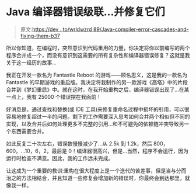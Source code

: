 # Java 编译器错误级联...并修复它们

> 原文:[https://dev . to/wrldwzrd 89/Java-compiler-error-cascades-and-fixing-them-b37](https://dev.to/wrldwzrd89/java-compiler-error-cascades-and-fixing-them-b37)

所以你知道，在编程时，突然意识到代码重用的力量，你决定将你以前编写的两个程序合并成一个，而没有意识到这需要的所有复杂性和编译器错误修复？这就是我关于这一经历的故事...

我正在开发一款名为 Fantastle Reboot 的游戏——顾名思义，这是我的一款名为 Fantastle 的早期游戏的重启版。我决定将我制作的另一款游戏《高塔》中的片段合并到《梦幻重启》中。就在这时，在我开始重构之后，编译器错误出现了...在某一点上，我有 25000 个错误摆在我面前！

好消息是，通过查找和替换(或 IDE 工具)来修复重命名过程中损坏的引用，可以很容易地修复超过一半的问题。剩下的工作需要深入思考如何合并两个相似但不同的实现，以及合并后如何处理更多不完整的引用...和不可避免的依赖链冲突导致另一个东西需要合并。

如此反复二十次左右，错误数慢慢减少了...从 2.5k 到 1.2k，然后 800，600，...10，6，2，最后是 0！编译器很高兴，但是...当然，程序不会运行，因为运行时检查不满意。因此，我的工作远未完成。

让这成为一个重要的教训:重构在很大程度上是一个迭代的苦差事，但是当与分而治之的方法相结合，并且知道一些修复会增加新的错误时，你最终会到达那里，就像我一样。